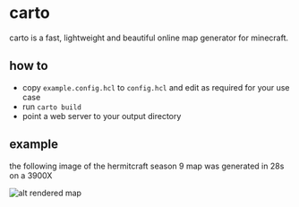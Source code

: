 # carto

carto is a fast, lightweight and beautiful online map generator for minecraft.

## how to

- copy `example.config.hcl` to `config.hcl` and edit as required for your use case
- run `carto build`
- point a web server to your output directory

## example

the following image of the hermitcraft season 9 map was generated in 28s on a 3900X

![alt rendered map](res/hermitcraft_9.png)

